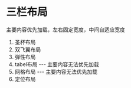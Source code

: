 # 三栏布局
主要内容优先加载，左右固定宽度，中间自适应宽度

1. 圣杯布局
2. 双飞翼布局
3. 弹性布局
4. tabel布局    --- 主要内容无法优先加载
5. 网格布局      --- 主要内容无法优先加载
6. 定位布局